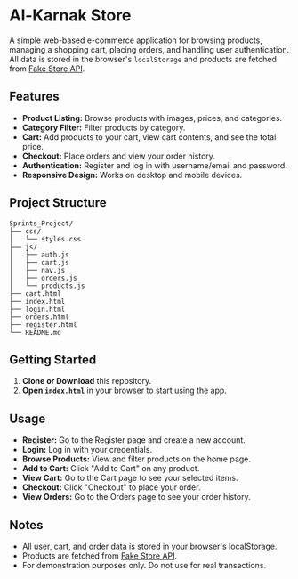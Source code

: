 # Al-Karnak Store

A simple web-based e-commerce application for browsing products, managing a shopping cart, placing orders, and handling user authentication.  
All data is stored in the browser's `localStorage` and products are fetched from [Fake Store API](https://fakestoreapi.com/).

## Features

- **Product Listing:** Browse products with images, prices, and categories.
- **Category Filter:** Filter products by category.
- **Cart:** Add products to your cart, view cart contents, and see the total price.
- **Checkout:** Place orders and view your order history.
- **Authentication:** Register and log in with username/email and password.
- **Responsive Design:** Works on desktop and mobile devices.

## Project Structure

```
Sprints_Project/
├── css/
│   └── styles.css
├── js/
│   ├── auth.js
│   ├── cart.js
│   ├── nav.js
│   ├── orders.js
│   └── products.js
├── cart.html
├── index.html
├── login.html
├── orders.html
├── register.html
└── README.md
```

## Getting Started

1. **Clone or Download** this repository.
2. **Open `index.html`** in your browser to start using the app.

## Usage

- **Register:** Go to the Register page and create a new account.
- **Login:** Log in with your credentials.
- **Browse Products:** View and filter products on the home page.
- **Add to Cart:** Click "Add to Cart" on any product.
- **View Cart:** Go to the Cart page to see your selected items.
- **Checkout:** Click "Checkout" to place your order.
- **View Orders:** Go to the Orders page to see your order history.

## Notes

- All user, cart, and order data is stored in your browser's localStorage.
- Products are fetched from [Fake Store API](https://fakestoreapi.com/).
- For demonstration purposes only. Do not use for real transactions.